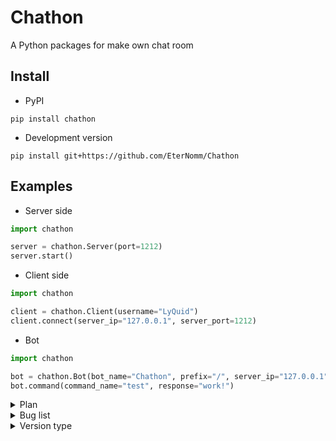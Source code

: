 # Chathon
A Python packages for make own chat room

## Install
- PyPI
```
pip install chathon
```
- Development version
```
pip install git+https://github.com/EterNomm/Chathon
```

## Examples

- Server side
```py
import chathon

server = chathon.Server(port=1212)
server.start()
```
- Client side
```py
import chathon

client = chathon.Client(username="LyQuid")
client.connect(server_ip="127.0.0.1", server_port=1212)
```
- Bot
```py
import chathon

bot = chathon.Bot(bot_name="Chathon", prefix="/", server_ip="127.0.0.1", server_port=1212)
bot.command(command_name="test", response="work!")
```

<details>
    <summary>Plan</summary>
    <br>
    <li>
        <a>Adding Colors</a>
        <p>This part will be done by <a href="https://github.com/TheGenocides" target="_blank">TheGenocides</a> using colorama</p>
    </li>
    <li>
        <a>Using Decorator</a>
        <p>We will try to create a decorator for the bot command, for example: @bot.command()</p>
    </li>
</details>

<details>
    <summary>Bug list</summary>
    <br>
    <li>
        <a>Spam</a>
        <p>Sometimes bots will spam when responding to users</p>
    </li>
</details>

<details>
    <summary>Version type</summary>
    <br>
    <li>
        <a>FULL</a>
        <p>The full version/stable, usually only one version number, for example: 1.0.0, 2.0</p>
    </li>
    <li>
        <a>ALPHA</a>
        <p>The patch version</p>
    </li>
    <li>
        <a>BETA</a>
        <p>The development version</p>
    </li>
</details>
